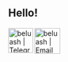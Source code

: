 ## Hello!
[<img align="left" width="50px" alt="beluash | Telegram" src="https://www.freepnglogos.com/uploads/telegram-logo-png-0.png" />](https://t.me/mint_snail)
[<img align="left" width="52px" alt="beluash | Email" src="https://www.freepnglogos.com/uploads/black-email-logo-png-0.png" />](mailto:vika.skudina.01@mail.ru)
